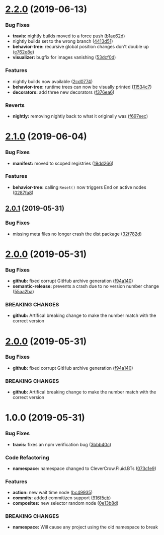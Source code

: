# [2.2.0](https://github.com/ashblue/fluid-behavior-tree/compare/v2.1.0...v2.2.0) (2019-06-13)


### Bug Fixes

* **travis:** nightly builds moved to a force push ([b1ae62d](https://github.com/ashblue/fluid-behavior-tree/commit/b1ae62d))
* nightly builds set to the wrong branch ([4413d51](https://github.com/ashblue/fluid-behavior-tree/commit/4413d51))
* **behavior-tree:** recursive global position changes don't double up ([e762e8e](https://github.com/ashblue/fluid-behavior-tree/commit/e762e8e))
* **visualizer:** bugfix for images vanishing ([53dcf0d](https://github.com/ashblue/fluid-behavior-tree/commit/53dcf0d))


### Features

* nightly builds now available ([2cd0774](https://github.com/ashblue/fluid-behavior-tree/commit/2cd0774))
* **behavior-tree:** runtime trees can now be visually printed ([11534c7](https://github.com/ashblue/fluid-behavior-tree/commit/11534c7))
* **decorators:** add three new decorators ([f376ea6](https://github.com/ashblue/fluid-behavior-tree/commit/f376ea6))


### Reverts

* **nightly:** removing nightly back to what it originally was ([f697eec](https://github.com/ashblue/fluid-behavior-tree/commit/f697eec))

# [2.1.0](https://github.com/ashblue/fluid-behavior-tree/compare/v2.0.1...v2.1.0) (2019-06-04)


### Bug Fixes

* **manifest:** moved to scoped registries ([19dd266](https://github.com/ashblue/fluid-behavior-tree/commit/19dd266))


### Features

* **behavior-tree:** calling `Reset()` now triggers End on active nodes ([0287fa8](https://github.com/ashblue/fluid-behavior-tree/commit/0287fa8))

## [2.0.1](https://github.com/ashblue/fluid-behavior-tree/compare/v2.0.0...v2.0.1) (2019-05-31)


### Bug Fixes

* missing meta files no longer crash the dist package ([32f782d](https://github.com/ashblue/fluid-behavior-tree/commit/32f782d))

# [2.0.0](https://github.com/ashblue/fluid-behavior-tree/compare/v1.0.0...v2.0.0) (2019-05-31)


### Bug Fixes

* **github:** fixed corrupt GitHub archive generation ([f94a140](https://github.com/ashblue/fluid-behavior-tree/commit/f94a140))
* **semantic-release:** prevents a crash due to no version number change ([55aa2ba](https://github.com/ashblue/fluid-behavior-tree/commit/55aa2ba))


### BREAKING CHANGES

* **github:** Artifical breaking change to make the number match with the correct version

# [2.0.0](https://github.com/ashblue/fluid-behavior-tree/compare/v1.0.0...v2.0.0) (2019-05-31)


### Bug Fixes

* **github:** fixed corrupt GitHub archive generation ([f94a140](https://github.com/ashblue/fluid-behavior-tree/commit/f94a140))


### BREAKING CHANGES

* **github:** Artifical breaking change to make the number match with the correct version

# 1.0.0 (2019-05-31)


### Bug Fixes

* **travis:** fixes an npm verification bug ([3bbb40c](https://github.com/ashblue/fluid-behavior-tree/commit/3bbb40c))


### Code Refactoring

* **namespace:** namespace changed to CleverCrow.Fluid.BTs ([073c1e9](https://github.com/ashblue/fluid-behavior-tree/commit/073c1e9))


### Features

* **action:** new wait time node ([bc49935](https://github.com/ashblue/fluid-behavior-tree/commit/bc49935))
* **commits:** added commitizen support ([916f5cb](https://github.com/ashblue/fluid-behavior-tree/commit/916f5cb))
* **composites:** new selector random node ([0e13b8d](https://github.com/ashblue/fluid-behavior-tree/commit/0e13b8d))


### BREAKING CHANGES

* **namespace:** Will cause any project using the old namespace to break
